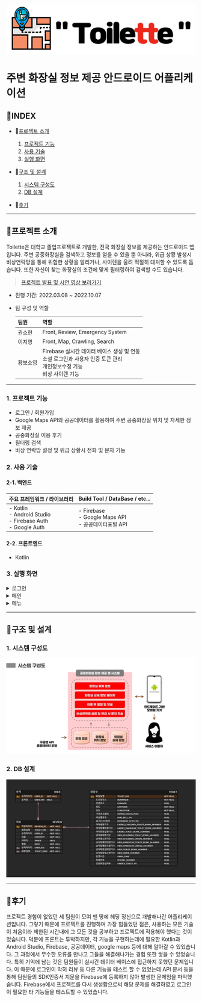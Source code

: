![logo](https://github.com/co-smicDust/Toilet_Korea/blob/main/logo.PNG)
# 주변 화장실 정보 제공 안드로이드 어플리케이션

## 🔗INDEX
- 🚩[프로젝트 소개](#프로젝트-소개)
  1. [프로젝트 기능](#1.-프로젝트-기능)
  2. [사용 기술](#2.-사용-기술)
  3. [실행 화면](#3.-실행-화면)
     
- 🚨[구조 및 설계](#구조-및-설계)
  1. [시스템 구성도](#1.-시스템-구성도)
  2. [DB 설계](#2.-db-설계)
     
- 📝[후기](#후기)

---


## 🚩프로젝트 소개
Toilette은 대학교 졸업프로젝트로 개발한, 전국 화장실 정보를 제공하는 안드로이드 앱입니다. 주변 공중화장실을 검색하고 정보를 얻을 수 있을 뿐 아니라, 위급 상황 발생시 비상연락망을 통해 위험한 상황을 알리거나, 사이렌을 울려 적절히 대처할 수 있도록 돕습니다. 또한 자신이 찾는 화장실의 조건에 맞게 필터링하여 검색할 수도 있습니다.

> [프로젝트 발표 및 시연 영상 보러가기](https://www.youtube.com/watch?v=HyulpPMK2ts)

- 진행 기간: 2022.03.08 ~ 2022.10.07


- 팀 구성 및 역할

  | 팀원 | 역할 |
  | ----- | -------|
  | 권소현 | Front, Review, Emergency System |
  | 이지영 | Front, Map, Crawling, Search |
  | 황보소영 | Firebase 실시간 데이터 베이스 생성 및 연동<br>소셜 로그인과 사용자 인증 토큰 관리<br>개인정보수정 기능<br>비상 사이렌 기능 |


---


### 1. 프로젝트 기능
- 로그인 / 회원가입
- Google Maps API와 공공데이터를 활용하여 주변 공중화장실 위치 및 자세한 정보 제공
- 공중화장실 이용 후기
- 필터링 검색
- 비상 연락망 설정 및 위급 상황시 전화 및 문자 기능


### 2. 사용 기술
#### 2-1. 백엔드
|주요 프레임워크 / 라이브러리</span>|Build Tool / DataBase / etc...|
|---------------------------|------------------------------|
|- Kotlin<br>- Android Studio<br>- Firebase Auth<br>- Google Auth|- Firebase<br>- Google Maps API<br>- 공공데이터포털 API|
#### 2-2. 프론트엔드
- Kotlin


### 3. 실행 화면
<details><summary>로그인</summary>
  <p>
    
  ![beforeLogin](https://github.com/co-smicDust/Toilet_Korea/blob/main/login.jpg)
  
  </p>
</details>

<details><summary>메인</summary>
  <p>


- 화장실 지도
  ![map](https://github.com/co-smicDust/Toilet_Korea/blob/main/map.jpg)


- 화장실 상세보기
  ![toilet1](https://github.com/co-smicDust/Toilet_Korea/blob/main/toilet1.jpg)
  ![toilet2](https://github.com/co-smicDust/Toilet_Korea/blob/main/toilet2.jpg)
  

- 화장실 리뷰
  ![review](https://github.com/co-smicDust/Toilet_Korea/blob/main/review.jpg)
</p>
</details>


<details><summary>메뉴</summary>
  <p>


- 사이드바
  ![sidebar](https://github.com/co-smicDust/Toilet_Korea/blob/main/sidebar.jpg)

  
- 개인 정보 수정
  ![personalInfo](https://github.com/co-smicDust/Toilet_Korea/blob/main/personalInfo.jpg)


- 비상 연락망 수정
  ![emergency](https://github.com/co-smicDust/Toilet_Korea/blob/main/emergency.jpg)


- 화장실 선택후 sos 버튼을 눌러 비상연락망 접근
  ![emergencyChoice](https://github.com/co-smicDust/Toilet_Korea/blob/main/emergencychoice.jpg)


- 비상연락 - 문자
  ![emergencyMessage](https://github.com/co-smicDust/Toilet_Korea/blob/main/emergencymessage.jpg)
  

- 비상연락 - 전화
  ![emergencyCall](https://github.com/co-smicDust/Toilet_Korea/blob/main/emergencycall.jpg)


- 상세 검색
  ![filterSearch](https://github.com/co-smicDust/Toilet_Korea/blob/main/filterSearch.jpg)
  

- 검색 결과
  ![searchList](https://github.com/co-smicDust/Toilet_Korea/blob/main/searchlist.jpg)
</p>
</details>


---


## 🚨구조 및 설계
### 1. 시스템 구성도
![system](https://github.com/co-smicDust/Toilet_Korea/blob/main/system.PNG)


### 2. DB 설계
![ERD](https://github.com/co-smicDust/Toilet_Korea/blob/main/toilet_korea.png)


---


## 📝후기

프로젝트 경험이 없었던 세 팀원이 모여 맨 땅에 헤딩 정신으로 개발해나간 어플리케이션입니다. 그렇기 때문에 프로젝트를 진행하며 가장 힘들었던 점은, 사용하는 모든 기술이 처음이라 제한된 시간내에 그 모든 것을 공부하고 프로젝트에 적용해야 했다는 것이었습니다. 덕분에 프론트는 투박하지만, 각 기능을 구현하는데에 필요한 Kotlin과 Android Studio, Firebase, 공공데이터, google maps 등에 대해 알아갈 수 있었습니다. 그 과정에서 무수한 오류를 만나고 그들을 해결해나가는 경험 또한 쌓을 수 있었습니다. 특히 기억에 남는 것은 팀원들이 실시간 데이터 베이스에 접근하지 못했던 문제입니다. 이 때문에 로그인이 막혀 리뷰 등 다른 기능을 테스트 할 수 없었는데 API 문서 등을 통해 팀원들의 SDK인증서 지문을 Firebase에 등록하지 않아 발생한 문제임을 파악했습니다. Firebase에서 프로젝트를 다시 생성함으로써 해당 문제를 해결하였고 로그인이 필요한 타 기능들을 테스트할 수 있었습니다.

